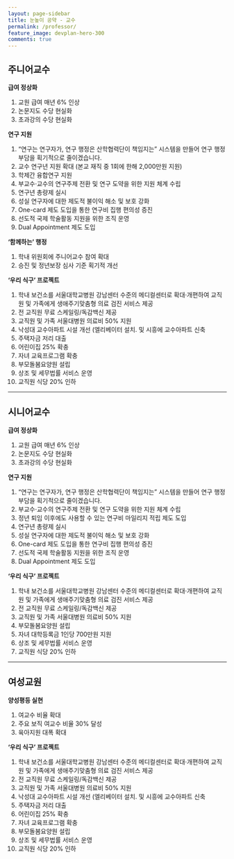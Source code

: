 ```yaml
---
layout: page-sidebar
title: 눈높이 공약 - 교수
permalink: /professor/
feature_image: devplan-hero-300
comments: true
---
```


## **주니어교수** ##

**급여 정상화**
1. 교원 급여 매년 6% 인상
2. 논문지도 수당 현실화
3. 초과강의 수당 현실화

**연구 지원**
1. “연구는 연구자가, 연구 행정은 산학협력단이 책임지는” 시스템을 만들어 연구 행정 부담을 획기적으로 줄이겠습니다.
2. 교수 연구년 지원 확대 (본교 재직 중 1회에 한해 2,000만원 지원)
3. 학제간 융합연구 지원
4. 부교수·교수의 연구주제 전환 및 연구 도약을 위한 지원 체계 수립
5. 연구년 총량제 실시
6. 성실 연구자에 대한 제도적 불이익 해소 및 보호 강화
7. One-card 제도 도입을 통한 연구비 집행 편의성 증진
8. 선도적 국제 학술활동 지원을 위한 조직 운영
9. Dual Appointment 제도 도입

**‘함께하는’ 행정**
1. 학내 위원회에 주니어교수 참여 확대  
2. 승진 및 정년보장 심사 기준 획기적 개선

**‘우리 식구’ 프로젝트**
1. 학내 보건소를 서울대학교병원 강남센터 수준의 메디컬센터로 확대·개편하여 교직원 및 가족에게 생애주기맞춤형 의료 검진 서비스 제공
2. 전 교직원 무료 스케일링/독감백신 제공
3. 교직원 및 가족 서울대병원 의료비 50% 지원
4. 낙성대 교수아파트 시설 개선 (엘리베이터 설치. 및 시흥에 교수아파트 신축
5. 주택자금 저리 대출
6. 어린이집 25% 확충
7. 자녀 교육프로그램 확충
8. 부모돌봄요양원 설립
9. 상조 및 세무법률 서비스 운영
10. 교직원 식당 20% 인하

<hr>

## **시니어교수** ##

**급여 정상화**
1. 교원 급여 매년 6% 인상
2. 논문지도 수당 현실화
3. 초과강의 수당 현실화

**연구 지원**
1. “연구는 연구자가, 연구 행정은 산학협력단이 책임지는” 시스템을 만들어 연구 행정 부담을 획기적으로 줄이겠습니다.
2. 부교수·교수의 연구주제 전환 및 연구 도약을 위한 지원 체계 수립
3. 정년 퇴임 이후에도 사용할 수 있는 연구비 마일리지 적립 제도 도입
4. 연구년 총량제 실시
5. 성실 연구자에 대한 제도적 불이익 해소 및 보호 강화
6. One-card 제도 도입을 통한 연구비 집행 편의성 증진
7. 선도적 국제 학술활동 지원을 위한 조직 운영
8. Dual Appointment 제도 도입

**‘우리 식구’ 프로젝트**
1. 학내 보건소를 서울대학교병원 강남센터 수준의 메디컬센터로 확대·개편하여 교직원 및 가족에게 생애주기맞춤형 의료 검진 서비스 제공
2. 전 교직원 무료 스케일링/독감백신 제공
3. 교직원 및 가족 서울대병원 의료비 50% 지원
4. 부모돌봄요양원 설립
5. 자녀 대학등록금 1인당 700만원 지원
6. 상조 및 세무법률 서비스 운영
7. 교직원 식당 20% 인하

<hr>

## **여성교원** ##

**양성평등 실현**
1. 여교수 비율 확대
2. 주요 보직 여교수 비율 30% 달성
3. 육아지원 대폭 확대

**‘우리 식구’ 프로젝트**
1. 학내 보건소를 서울대학교병원 강남센터 수준의 메디컬센터로 확대·개편하여 교직원 및 가족에게 생애주기맞춤형 의료 검진 서비스 제공
2. 전 교직원 무료 스케일링/독감백신 제공
3. 교직원 및 가족 서울대병원 의료비 50% 지원
4. 낙성대 교수아파트 시설 개선 (엘리베이터 설치. 및 시흥에 교수아파트 신축
5. 주택자금 저리 대출
6. 어린이집 25% 확충
7. 자녀 교육프로그램 확충
8. 부모돌봄요양원 설립
9. 상조 및 세무법률 서비스 운영
10. 교직원 식당 20% 인하
<br/><br/>
